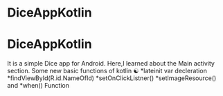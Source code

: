 # DiceAppKotlin
# DiceAppKotlin
It is a simple Dice app for Android.
Here,I learned about the Main activity section.
Some new basic functions of kotlin ☯️
*lateinit var decleration
*findViewById(R.id.NameOfId)
*setOnClickListner()
*setImageResource() and
*when() Function
